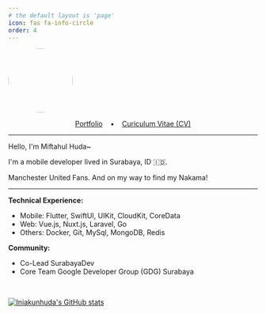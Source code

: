 ```yaml
---
# the default layout is 'page'
icon: fas fa-info-circle
order: 4
---
```


<img src="https://avatars.githubusercontent.com/u/22344814?v=4" width="130" height="130" style="border-radius:50%"/>
<p style="text-align: center">
    <a href="https://drive.google.com/file/d/1uKU3n-zeQaG8QGjThZofuD918RGFUmhb/view?usp=drive_link" target="_blank">Portfolio</a>&nbsp;&nbsp;&nbsp; • &nbsp;&nbsp;&nbsp;<a href="https://drive.google.com/file/d/1hkG4gPnDbuJI1hi4WFOkE_vJmK_2MWd8/view?usp=sharing" target="_blank">Curiculum Vitae (CV)</a>
</p>

---

Hello, I'm Miftahul Huda~

I'm a mobile developer lived in Surabaya, ID 🇮🇩.

Manchester United Fans.
And on my way to find my Nakama!

---

**Technical Experience:**

-   Mobile: Flutter, SwiftUI, UIKit, CloudKit, CoreData
-   Web: Vue.js, Nuxt.js, Laravel, Go
-   Others: Docker, Git, MySql, MongoDB, Redis

**Community:**

-   Co-Lead SurabayaDev
-   Core Team Google Developer Group (GDG) Surabaya

<br>

[![Iniakunhuda's GitHub stats](https://github-readme-stats.vercel.app/api?username=iniakunhuda&show_icons=true)](https://github.com/iniakunhuda)
